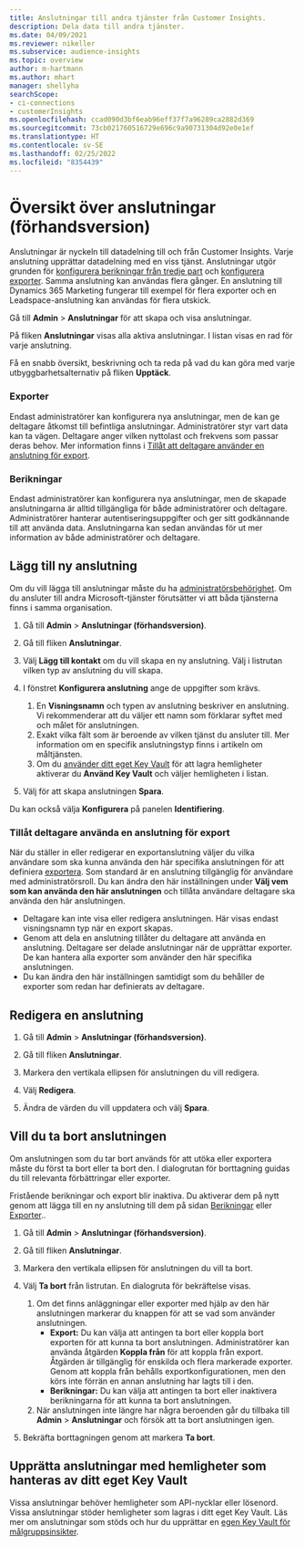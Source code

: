 ```yaml
---
title: Anslutningar till andra tjänster från Customer Insights.
description: Dela data till andra tjänster.
ms.date: 04/09/2021
ms.reviewer: nikeller
ms.subservice: audience-insights
ms.topic: overview
author: m-hartmann
ms.author: mhart
manager: shellyha
searchScope:
- ci-connections
- customerInsights
ms.openlocfilehash: ccad090d3bf6eab96eff37f7a96289ca2882d369
ms.sourcegitcommit: 73cb021760516729e696c9a90731304d92e0e1ef
ms.translationtype: HT
ms.contentlocale: sv-SE
ms.lasthandoff: 02/25/2022
ms.locfileid: "8354439"
---
```

# <a name="connections-preview-overview"></a>Översikt över anslutningar (förhandsversion)

Anslutningar är nyckeln till datadelning till och från Customer Insights. Varje anslutning upprättar datadelning med en viss tjänst. Anslutningar utgör grunden för [konfigurera berikningar från tredje part](enrichment-hub.md) och [konfigurera exporter](export-destinations.md). Samma anslutning kan användas flera gånger. En anslutning till Dynamics 365 Marketing fungerar till exempel för flera exporter och en Leadspace-anslutning kan användas för flera utskick.

Gå till **Admin** > **Anslutningar** för att skapa och visa anslutningar.

På fliken **Anslutningar** visas alla aktiva anslutningar. I listan visas en rad för varje anslutning. 

Få en snabb översikt, beskrivning och ta reda på vad du kan göra med varje utbyggbarhetsalternativ på fliken **Upptäck**.

### <a name="exports"></a>Exporter

Endast administratörer kan konfigurera nya anslutningar, men de kan ge deltagare åtkomst till befintliga anslutningar. Administratörer styr vart data kan ta vägen. Deltagare anger vilken nyttolast och frekvens som passar deras behov. Mer information finns i [Tillåt att deltagare använder en anslutning för export](#allow-contributors-to-use-a-connection-for-exports).

### <a name="enrichments"></a>Berikningar

Endast administratörer kan konfigurera nya anslutningar, men de skapade anslutningarna är alltid tillgängliga för både administratörer och deltagare. Administratörer hanterar autentiseringsuppgifter och ger sitt godkännande till att använda data. Anslutningarna kan sedan användas för ut mer information av både administratörer och deltagare.

## <a name="add-a-new-connection"></a>Lägg till ny anslutning

Om du vill lägga till anslutningar måste du ha [administratörsbehörighet](permissions.md). Om du ansluter till andra Microsoft-tjänster förutsätter vi att båda tjänsterna finns i samma organisation.

1. Gå till **Admin** > **Anslutningar (förhandsversion)**.

1. Gå till fliken **Anslutningar**.

1. Välj **Lägg till kontakt** om du vill skapa en ny anslutning. Välj i listrutan vilken typ av anslutning du vill skapa.

1. I fönstret **Konfigurera anslutning** ange de uppgifter som krävs. 
   1. En **Visningsnamn** och typen av anslutning beskriver en anslutning. Vi rekommenderar att du väljer ett namn som förklarar syftet med och målet för anslutningen.
   1. Exakt vilka fält som är beroende av vilken tjänst du ansluter till. Mer information om en specifik anslutningstyp finns i artikeln om måltjänsten.
   1. Om du [använder ditt eget Key Vault](use-azure-key-vault.md) för att lagra hemligheter aktiverar du **Använd Key Vault** och väljer hemligheten i listan.

1. Välj för att skapa anslutningen **Spara**.

Du kan också välja **Konfigurera** på panelen **Identifiering**.

### <a name="allow-contributors-to-use-a-connection-for-exports"></a>Tillåt deltagare använda en anslutning för export

När du ställer in eller redigerar en exportanslutning väljer du vilka användare som ska kunna använda den här specifika anslutningen för att definiera [exportera](export-destinations.md). Som standard är en anslutning tillgänglig för användare med administratörsroll. Du kan ändra den här inställningen under **Välj vem som kan använda den här anslutningen** och tillåta användare deltagare ska använda den här anslutningen.

- Deltagare kan inte visa eller redigera anslutningen. Här visas endast visningsnamn typ när en export skapas.
- Genom att dela en anslutning tillåter du deltagare att använda en anslutning. Deltagare ser delade anslutningar när de upprättar exporter. De kan hantera alla exporter som använder den här specifika anslutningen.
- Du kan ändra den här inställningen samtidigt som du behåller de exporter som redan har definierats av deltagare.

## <a name="edit-a-connection"></a>Redigera en anslutning

1. Gå till **Admin** > **Anslutningar (förhandsversion)**.

1. Gå till fliken **Anslutningar**.

1. Markera den vertikala ellipsen för anslutningen du vill redigera.

1. Välj **Redigera**.

1. Ändra de värden du vill uppdatera och välj **Spara**.

## <a name="remove-a-connection"></a>Vill du ta bort anslutningen

Om anslutningen som du tar bort används för att utöka eller exportera måste du först ta bort eller ta bort den. I dialogrutan för borttagning guidas du till relevanta förbättringar eller exporter. 

Fristående berikningar och export blir inaktiva. Du aktiverar dem på nytt genom att lägga till en ny anslutning till dem på sidan [Berikningar](enrichment-hub.md) eller [Exporter](export-destinations.md)..

1. Gå till **Admin** > **Anslutningar (förhandsversion)**.

1. Gå till fliken **Anslutningar**.

1. Markera den vertikala ellipsen för anslutningen du vill ta bort.

1. Välj **Ta bort** från listrutan. En dialogruta för bekräftelse visas.

   1. Om det finns anläggningar eller exporter med hjälp av den här anslutningen markerar du knappen för att se vad som använder anslutningen.
      - **Export:** Du kan välja att antingen ta bort eller koppla bort exporten för att kunna ta bort anslutningen. Administratörer kan använda åtgärden **Koppla från** för att koppla från export. Åtgärden är tillgänglig för enskilda och flera markerade exporter. Genom att koppla från behålls exportkonfigurationen, men den körs inte förrän en annan anslutning har lagts till i den.
      - **Berikningar:** Du kan välja att antingen ta bort eller inaktivera berikningarna för att kunna ta bort anslutningen. 
   1. När anslutningen inte längre har några beroenden går du tillbaka till **Admin** > **Anslutningar** och försök att ta bort anslutningen igen.

1. Bekräfta borttagningen genom att markera **Ta bort**.

## <a name="set-up-connections-with-secrets-managed-by-your-own-key-vault"></a>Upprätta anslutningar med hemligheter som hanteras av ditt eget Key Vault

Vissa anslutningar behöver hemligheter som API-nycklar eller lösenord. Vissa anslutningar stöder hemligheter som lagras i ditt eget Key Vault. Läs mer om anslutningar som stöds och hur du upprättar en [egen Key Vault för målgruppsinsikter](use-azure-key-vault.md).
